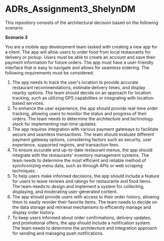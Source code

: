 # ADRs_Assignment3_ShelynDM

This repository consists of the architectural decision based on the following scenario.

**Scenario 3**

You are a mobile app development team tasked with creating a new app for a client. The app will allow users to order food from local restaurants for delivery or pickup. Users must be able to create an account and save their payment information for future orders. The app must have a user-friendly interface that is easy to navigate and allows for seamless ordering. The following requirements must be considered:

1. The app needs to track the user's location to provide accurate restaurant recommendations, estimate delivery times, and display nearby options. The team should decide on an approach for location tracking, such as utilizing GPS capabilities or integrating with location-based services.
2. To enhance the user experience, the app should provide real-time order tracking, allowing users to monitor the status and progress of their orders. The team needs to determine the architecture and technology stack for implementing real-time updates.
3. The app requires integration with various payment gateways to facilitate secure and seamless transactions. The team should evaluate different payment gateway options, considering factors such as security, user experience, supported regions, and transaction fees.
4. To ensure accurate and up-to-date restaurant menus, the app should integrate with the restaurants' inventory management systems. The team needs to determine the most efficient and reliable method of synchronizing menu data, such as through APIs or web scraping techniques.
5. To help users make informed decisions, the app should include a feature for users to leave reviews and ratings for restaurants and food items. The team needs to design and implement a system for collecting, displaying, and moderating user-generated content.
6. The app should provide users with access to their order history, allowing them to easily reorder their favorite items. The team needs to decide on the data storage and retrieval mechanisms to efficiently manage and display order history.
7. To keep users informed about order confirmations, delivery updates, and promotional offers, the app should include a notification system. The team needs to determine the architecture and integration approach for sending and managing push notifications.
